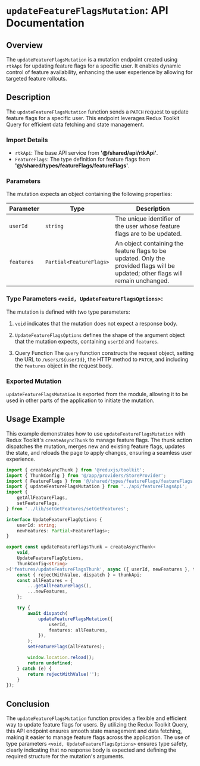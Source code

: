 # `updateFeatureFlagsMutation`: API Documentation

## Overview

The `updateFeatureFlagsMutation`  is a mutation endpoint created using `rtkApi` for updating feature flags for a specific user. 
It enables dynamic control of feature availability, enhancing the user experience by allowing for targeted feature rollouts.

## Description
The `updateFeatureFlagsMutation` function sends a `PATCH` request to update feature flags for a specific user. 
This endpoint leverages Redux Toolkit Query for efficient data fetching and state management.

### Import Details
- `rtkApi`: The base API service from **'@/shared/api/rtkApi'**.
- `FeatureFlags`: The type definition for feature flags from **'@/shared/types/featureFlags/featureFlags'**.


###  Parameters
The mutation expects an object containing the following properties:

| Parameter  | Type                    | Description                                     |
|------------|-------------------------|-------------------------------------------------|
| `userId`   | `string`                | The unique identifier of the user whose feature flags are to be updated. |
| `features` | `Partial<FeatureFlags>` | An object containing the feature flags to be updated. Only the provided flags will be updated; other flags will remain unchanged. |


### Type Parameters `<void, UpdateFeatureFlagsOptions>`:
The mutation is defined with two type parameters:
1. `void` indicates that the mutation does not expect a response body.
2. `UpdateFeatureFlagsOptions` defines the shape of the argument object that the mutation expects, containing `userId` and `features`.

3. Query Function
The `query` function constructs the request object, setting the URL to `/users/${userId}`, the HTTP method to `PATCH`, and including the `features` object in the request body.

### Exported Mutation
`updateFeatureFlagsMutation` is exported from the module, allowing it to be used in other parts of the application to initiate the mutation.

## Usage Example
This example demonstrates how to use `updateFeatureFlagsMutation` with Redux Toolkit's `createAsyncThunk` to manage feature flags. 
The thunk action dispatches the mutation, merges new and existing feature flags, updates the state, and reloads the page to apply changes, ensuring a seamless user experience.
```typescript
import { createAsyncThunk } from '@reduxjs/toolkit';
import { ThunkConfig } from '@/app/providers/StoreProvider';
import { FeatureFlags } from '@/shared/types/featureFlags/featureFlags';
import { updateFeatureFlagsMutation } from '../api/featureFlagsApi';
import {
    getAllFeatureFlags,
    setFeatureFlags,
} from '../lib/setGetFeatures/setGetFeatures';

interface UpdateFeatureFlagOptions {
    userId: string;
    newFeatures: Partial<FeatureFlags>;
}

export const updateFeatureFlagsThunk = createAsyncThunk<
    void,
    UpdateFeatureFlagOptions,
    ThunkConfig<string>
>('features/updateFeatureFlagsThunk', async ({ userId, newFeatures }, thunkApi) => {
    const { rejectWithValue, dispatch } = thunkApi;
    const allFeatures = {
        ...getAllFeatureFlags(),
        ...newFeatures,
    };

    try {
        await dispatch(
            updateFeatureFlagsMutation({
                userId,
                features: allFeatures,
            }),
        );
        setFeatureFlags(allFeatures);

        window.location.reload();
        return undefined;
    } catch (e) {
        return rejectWithValue('');
    }
});
```

## Conclusion 
The `updateFeatureFlagsMutation` function provides a flexible and efficient way to update feature flags for users. 
By utilizing the Redux Toolkit Query, this API endpoint ensures smooth state management and data fetching, making it easier to manage feature flags across the application.
The use of type parameters `<void, UpdateFeatureFlagsOptions>` ensures type safety, clearly indicating that no response body is expected and defining the required structure for the mutation's arguments.
